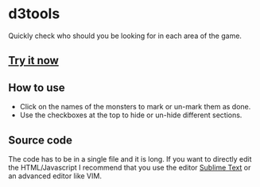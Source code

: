 d3tools
=======

Quickly check who should you be looking for in each area of the game.

## [Try it now](http://givanse.github.io/d3tools/hunt)

## How to use
 * Click on the names of the monsters to mark or un-mark them as done.
 * Use the checkboxes at the top to hide or un-hide different sections.

## Source code
The code has to be in a single file and it is long. If you want to directly edit the HTML/Javascript I recommend that you use the editor [Sublime Text](http://www.sublimetext.com/) or an advanced editor like VIM.